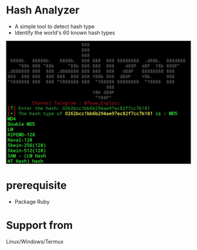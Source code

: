 # Hash Analyzer

- A simple tool to detect hash type 
- Identify the world's 60 known hash types

<img src="screen/hash.jpg">

# prerequisite 

- Package Ruby

# Support from

Linux/Windows/Termux
